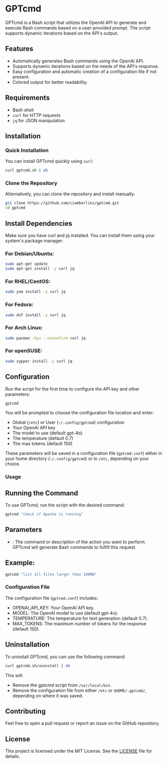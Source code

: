 # GPTcmd

GPTcmd is a Bash script that utilizes the OpenAI API to generate and execute Bash commands based on a user-provided prompt. The script supports dynamic iterations based on the API's output.

## Features

- Automatically generates Bash commands using the OpenAI API.
- Supports dynamic iterations based on the needs of the API's response.
- Easy configuration and automatic creation of a configuration file if not present.
- Colored output for better readability.

## Requirements

- Bash shell
- `curl` for HTTP requests
- `jq` for JSON manipulation

## Installation

### Quick Installation

You can install GPTcmd quickly using `curl`:

```bash
curl gptcmd.sh | sh
```
### Clone the Repository
Alternatively, you can clone the repository and install manually:

```bash
git clone https://github.com/ciamberlini/gptcmd.git
cd gptcmd
```
## Install Dependencies
Make sure you have curl and jq installed. You can install them using your system's package manager:

### For Debian/Ubuntu:
```bash
sudo apt-get update
sudo apt-get install -y curl jq
```
### For RHEL/CentOS:
```bash
sudo yum install -y curl jq
```
### For Fedora:
```bash
sudo dnf install -y curl jq
```
### For Arch Linux:
```bash
sudo pacman -Syu --noconfirm curl jq
```
### For openSUSE:
```bash
sudo zypper install -y curl jq
```
## Configuration
Run the script for the first time to configure the API key and other parameters:

```bash
gptcmd
```
You will be prompted to choose the configuration file location and enter:

- Global (`/etc`) or User (`~/.config/gptcmd`) configuration
- Your OpenAI API key
- The model to use (default gpt-4o)
- The temperature (default 0.7)
- The max tokens (default 150)

These parameters will be saved in a configuration file (`gptcmd.conf`) either in your home directory (`~/.config/gptcmd`) or in `/etc`, depending on your choice.

### Usage
## Running the Command
To use GPTcmd, run the script with the desired command:

```bash
gptcmd "check if Apache is running"
```
## Parameters
- <prompt>: The command or description of the action you want to perform. GPTcmd will generate Bash commands to fulfill this request.

## Example:

```bash
gptcmd "list all files larger than 100MB"
```
### Configuration File
The configuration file (`gptcmd.conf`) includes:

- OPENAI_API_KEY: Your OpenAI API key.
- MODEL: The OpenAI model to use (default gpt-4o).
- TEMPERATURE: The temperature for text generation (default 0.7).
- MAX_TOKENS: The maximum number of tokens for the response (default 150).

## Uninstallation
To uninstall GPTcmd, you can use the following command:

```bash
curl gptcmd.sh/uninstall | sh
```
This will:

- Remove the gptcmd script from `/usr/local/bin`.
- Remove the configuration file from either `/etc` or `$HOME/.gptcmd/`, depending on where it was saved.

## Contributing
Feel free to open a pull request or report an issue on the GitHub repository.

## License
This project is licensed under the MIT License. See the [LICENSE](LICENSE) file for details.
